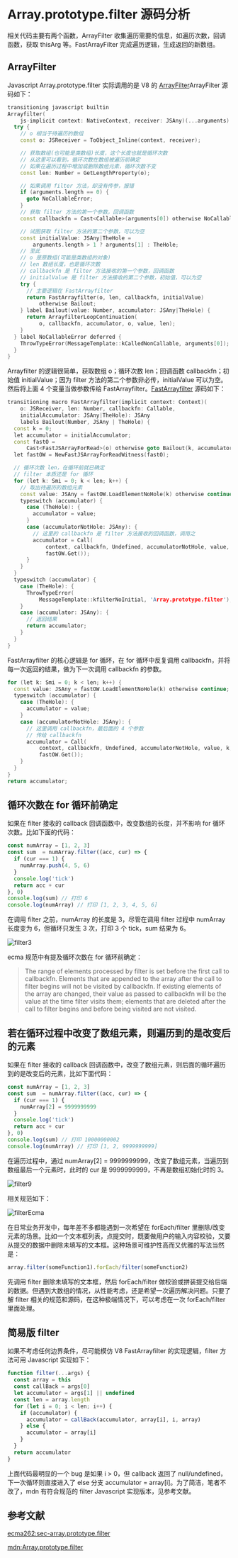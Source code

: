 # Array.prototype.filter 源码分析

相关代码主要有两个函数，ArrayFilter 收集遍历需要的信息，如遍历次数，回调函数，获取 thisArg 等。FastArrayFilter 完成遍历逻辑，生成返回的新数组。

## ArrayFilter

Javascript Array.prototype.filter 实际调用的是 V8 的 [ArrayFilter](https://chromium.googlesource.com/v8/v8.git/+/refs/heads/9.0-lkgr/src/builtins/array-filter.tq#149)ArrayFilter 源码如下：

```c++
transitioning javascript builtin
Arrayfilter(
    js-implicit context: NativeContext, receiver: JSAny)(...arguments): JSAny {
  try {
    // o 相当于待遍历的数组
    const o: JSReceiver = ToObject_Inline(context, receiver);

    // 获取数组(也可能是类数组)长度，这个长度也就是循环次数
    // 从这里可以看到，循环次数在数组被遍历前确定
    // 如果在遍历过程中增加或删除数组元素，循环次数不变
    const len: Number = GetLengthProperty(o);

    // 如果调用 filter 方法，却没有传参，报错
    if (arguments.length == 0) {
      goto NoCallableError;
    }
    // 获取 filter 方法的第一个参数，回调函数
    const callbackfn = Cast<Callable>(arguments[0]) otherwise NoCallableError;

    // 试图获取 filter 方法的第二个参数，可以为空
    const initialValue: JSAny|TheHole =
        arguments.length > 1 ? arguments[1] : TheHole;
    // 至此
    // o 是原数组(可能是类数组的对象)
    // len 数组长度，也是循环次数
    // callbackfn 是 filter 方法接收的第一个参数，回调函数
    // initialValue 是 filter 方法接收的第二个参数，初始值，可以为空
    try {
      // 主要逻辑在 FastArrayfilter
      return FastArrayfilter(o, len, callbackfn, initialValue)
          otherwise Bailout;
    } label Bailout(value: Number, accumulator: JSAny|TheHole) {
      return ArrayfilterLoopContinuation(
          o, callbackfn, accumulator, o, value, len);
    }
  } label NoCallableError deferred {
    ThrowTypeError(MessageTemplate::kCalledNonCallable, arguments[0]);
  }
}
```

Arrayfilter 的逻辑很简单，获取数组 o；循环次数 len；回调函数 callbackfn；初始值 initialValue；因为 filter 方法的第二个参数非必传，initialValue 可以为空。然后将上面 4 个变量当做参数传给 FastArrayfilter。[FastArrayfilter](https://chromium.googlesource.com/v8/v8.git/+/refs/heads/9.0-lkgr/src/builtins/array-filter.tq#118) 源码如下：

```c++
transitioning macro FastArrayfilter(implicit context: Context)(
    o: JSReceiver, len: Number, callbackfn: Callable,
    initialAccumulator: JSAny|TheHole): JSAny
    labels Bailout(Number, JSAny | TheHole) {
  const k = 0;
  let accumulator = initialAccumulator;
  const fastO =
      Cast<FastJSArrayForRead>(o) otherwise goto Bailout(k, accumulator);
  let fastOW = NewFastJSArrayForReadWitness(fastO);

  // 循环次数 len，在循环前就已确定
  // filter 本质还是 for 循环
  for (let k: Smi = 0; k < len; k++) {
    // 取出待遍历的数组元素
    const value: JSAny = fastOW.LoadElementNoHole(k) otherwise continue;
    typeswitch (accumulator) {
      case (TheHole): {
        accumulator = value;
      }
      case (accumulatorNotHole: JSAny): {
        // 这里的 callbackfn 是 filter 方法接收的回调函数，调用之
        accumulator = Call(
            context, callbackfn, Undefined, accumulatorNotHole, value, k,
            fastOW.Get());
      }
    }
  }
  typeswitch (accumulator) {
    case (TheHole): {
      ThrowTypeError(
          MessageTemplate::kfilterNoInitial, 'Array.prototype.filter');
    }
    case (accumulator: JSAny): {
      // 返回结果
      return accumulator;
    }
  }
}
```

FastArrayfilter 的核心逻辑是 for 循环，在 for 循环中反复调用 callbackfn，并将每一次返回的结果，做为下一次调用 callbackfn 的参数。

```c++
for (let k: Smi = 0; k < len; k++) {
  const value: JSAny = fastOW.LoadElementNoHole(k) otherwise continue;
  typeswitch (accumulator) {
    case (TheHole): {
      accumulator = value;
    }
    case (accumulatorNotHole: JSAny): {
      // 这里调用 callbackfn，最后面的 4 个参数
      // 传给 callbackfn 
      accumulator = Call(
          context, callbackfn, Undefined, accumulatorNotHole, value, k,
          fastOW.Get());
    }
  }
}
return accumulator;
```

## 循环次数在 for 循环前确定

如果在 filter 接收的 callback 回调函数中，改变数组的长度，并不影响 for 循环次数。比如下面的代码：

```Javascript
const numArray = [1, 2, 3]
const sum  = numArray.filter((acc, cur) => {
  if (cur === 1) {
    numArray.push(4, 5, 6)
  }
  console.log('tick')
  return acc + cur
}, 0)
console.log(sum) // 打印 6
console.log(numArray) // 打印 [1, 2, 3, 4, 5, 6]
```

在调用 filter 之前，numArray 的长度是 3，尽管在调用 filter 过程中 numArray 长度变为 6，但循环只发生 3 次，打印 3 个 tick，sum 结果为 6。

![filter3](https://raw.githubusercontent.com/xudale/blog/master/assets/filter3.png)

ecma 规范中有提及循环次数在 for 循环前确定：

> The range of elements processed by filter is set before the first call to callbackfn. Elements that are appended to the array after the call to filter begins will not be visited by callbackfn. If existing elements of the array are changed, their value as passed to callbackfn will be the value at the time filter visits them; elements that are deleted after the call to filter begins and before being visited are not visited.

## 若在循环过程中改变了数组元素，则遍历到的是改变后的元素

如果在 filter 接收的 callback 回调函数中，改变了数组元素，则后面的循环遍历到的是改变后的元素，比如下面代码：

```Javascript
const numArray = [1, 2, 3]
const sum  = numArray.filter((acc, cur) => {
  if (cur === 1) {
    numArray[2] = 9999999999
  }
  console.log('tick')
  return acc + cur
}, 0)
console.log(sum) // 打印 10000000002
console.log(numArray) // 打印 [1, 2, 9999999999]
```

在遍历过程中，通过 numArray[2] = 9999999999，改变了数组元素，当遍历到数组最后一个元素时，此时的 cur 是 9999999999，不再是数组初始化时的 3。

![filter9](https://raw.githubusercontent.com/xudale/blog/master/assets/filter9.png)

相关规范如下：

![filterEcma](https://raw.githubusercontent.com/xudale/blog/master/assets/filterEcma.png)

在日常业务开发中，每年差不多都能遇到一次希望在 forEach/filter 里删除/改变元素的场景。比如一个文本框列表，点提交时，既要做用户的输入内容校验，又要从提交的数据中删除未填写的文本框。这种场景可维护性高而又优雅的写法当然是：

```Javascript
array.filter(someFunction1).forEach/filter(someFunction2)
```

先调用 filter 删除未填写的文本框，然后 forEach/filter 做校验或拼装提交给后端的数据。但遇到大数组的情况，从性能考虑，还是希望一次遍历解决问题。只要了解 filter 相关的规范和源码，在这种极端情况下，可以考虑在一次 forEach/filter 里面处理。


## 简易版 filter

如果不考虑任何边界条件，尽可能模仿 V8 FastArrayfilter 的实现逻辑，filter 方法可用 Javascript 实现如下：

```Javascript
function filter(...args) {
  const array = this
  const callBack = args[0]
  let accumulator = args[1] || undefined
  const len = array.length
  for (let i = 0; i < len; i++) {
    if (accumulator) {
      accumulator = callBack(accumulator, array[i], i, array)
    } else {
      accumulator = array[i]
    }
  }
  return accumulator
}
```

上面代码最明显的一个 bug 是如果 i > 0，但 callback 返回了 null/undefined，下一次循环则直接进入了 else 分支 accumulator = array[i]。为了简洁，笔者不改了，mdn 有符合规范的 filter Javascript 实现版本，见参考文献。


## 参考文献

[ecma262:sec-array.prototype.filter](https://tc39.es/ecma262/#sec-array.prototype.filter)

[mdn:Array.prototype.filter](https://developer.mozilla.org/zh-TW/docs/Web/JavaScript/Reference/Global_Objects/Array/filter)


















